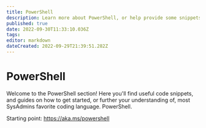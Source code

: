 ```yaml
---
title: PowerShell
description: Learn more about PowerShell, or help provide some snippets!
published: true
date: 2022-09-30T11:33:10.036Z
tags: 
editor: markdown
dateCreated: 2022-09-29T21:39:51.282Z
---
```


# PowerShell

Welcome to the PowerShell section! Here you'll find useful code snippets, and guides on how to get started, or further your understanding of, most SysAdmins favorite coding language. PowerShell. 

Starting point: https://aka.ms/powershell
